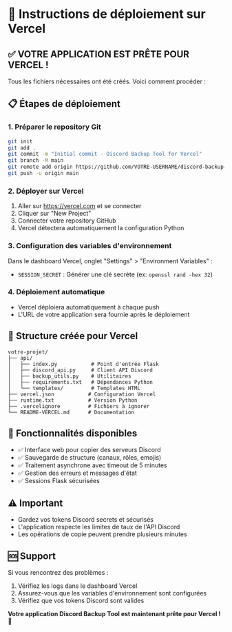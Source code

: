 # 🚀 Instructions de déploiement sur Vercel

## ✅ VOTRE APPLICATION EST PRÊTE POUR VERCEL !

Tous les fichiers nécessaires ont été créés. Voici comment procéder :

## 📋 Étapes de déploiement

### 1. Préparer le repository Git
```bash
git init
git add .
git commit -m "Initial commit - Discord Backup Tool for Vercel"
git branch -M main
git remote add origin https://github.com/VOTRE-USERNAME/discord-backup-tool.git
git push -u origin main
```

### 2. Déployer sur Vercel
1. Aller sur https://vercel.com et se connecter
2. Cliquer sur "New Project"
3. Connecter votre repository GitHub
4. Vercel détectera automatiquement la configuration Python

### 3. Configuration des variables d'environnement
Dans le dashboard Vercel, onglet "Settings" > "Environment Variables" :
- `SESSION_SECRET` : Générer une clé secrète (ex: `openssl rand -hex 32`)

### 4. Déploiement automatique
- Vercel déploiera automatiquement à chaque push
- L'URL de votre application sera fournie après le déploiement

## 📁 Structure créée pour Vercel

```
votre-projet/
├── api/
│   ├── index.py           # Point d'entrée Flask
│   ├── discord_api.py     # Client API Discord
│   ├── backup_utils.py    # Utilitaires
│   ├── requirements.txt   # Dépendances Python
│   └── templates/         # Templates HTML
├── vercel.json           # Configuration Vercel
├── runtime.txt           # Version Python
├── .vercelignore         # Fichiers à ignorer
└── README-VERCEL.md      # Documentation
```

## 🎯 Fonctionnalités disponibles
- ✅ Interface web pour copier des serveurs Discord
- ✅ Sauvegarde de structure (canaux, rôles, emojis)
- ✅ Traitement asynchrone avec timeout de 5 minutes
- ✅ Gestion des erreurs et messages d'état
- ✅ Sessions Flask sécurisées

## ⚠️ Important
- Gardez vos tokens Discord secrets et sécurisés
- L'application respecte les limites de taux de l'API Discord
- Les opérations de copie peuvent prendre plusieurs minutes

## 🆘 Support
Si vous rencontrez des problèmes :
1. Vérifiez les logs dans le dashboard Vercel
2. Assurez-vous que les variables d'environnement sont configurées
3. Vérifiez que vos tokens Discord sont valides

**Votre application Discord Backup Tool est maintenant prête pour Vercel ! 🎉**